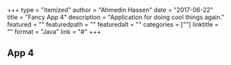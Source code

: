+++
type = "itemized"
author = "Ahmedin Hassen"
date = "2017-06-22"
title = "Fancy App 4"
description = "Application for doing cool things again."
featured = ""
featuredpath = ""
featuredalt = ""
categories = [""]
linktitle = ""
format = "Java"
link = "#"
+++

## App 4
